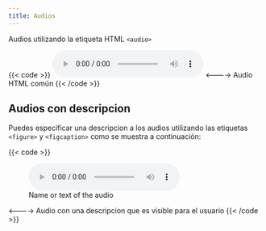 ```yaml
---
title: Audios
---
```


Audios utilizando la etiqueta HTML `<audio>`

{{< code >}}
<audio controls src="example.mp3"></audio>
<---->
Audio HTML común
{{< /code >}}

## Audios con descripcion

Puedes especificar una descripcion a los audios utilizando las etiquetas `<figure>` y `<figcaption>` como se muestra a continuación:

{{< code >}}
<figure>
  <audio controls src="example.mp3"></audio>
  <figcaption>Name or text of the audio</figcaption>
</figure>
<---->
Audio con una descripcion que es visible para el usuario
{{< /code >}}
